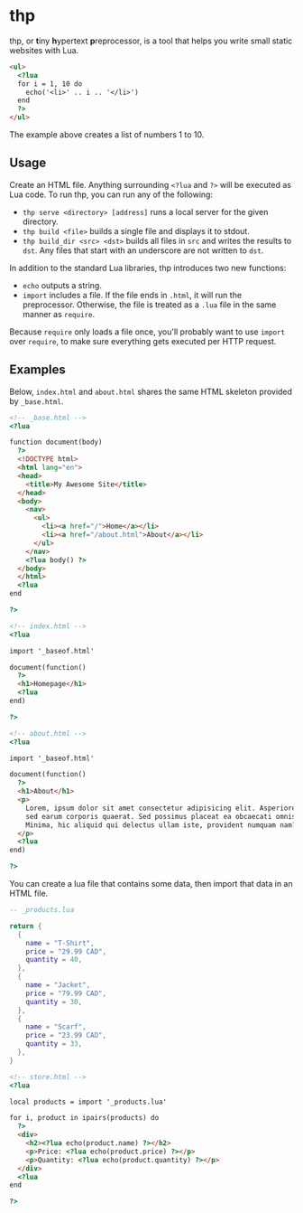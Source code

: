 # thp

thp, or **t**iny **h**ypertext **p**reprocessor, is a tool that helps you write
small static websites with Lua.

```html
<ul>
  <?lua
  for i = 1, 10 do
    echo('<li>' .. i .. '</li>')
  end
  ?>
</ul>
```

The example above creates a list of numbers 1 to 10.

## Usage

Create an HTML file. Anything surrounding `<?lua` and `?>` will be executed as
Lua code. To run thp, you can run any of the following:

- `thp serve <directory> [address]` runs a local server for the given directory.
- `thp build <file>` builds a single file and displays it to stdout.
- `thp build_dir <src> <dst>` builds all files in `src` and writes the results
  to `dst`. Any files that start with an underscore are not written to `dst`.

In addition to the standard Lua libraries, thp introduces two new functions:

- `echo` outputs a string.
- `import` includes a file. If the file ends in `.html`, it will run the
  preprocessor. Otherwise, the file is treated as a `.lua` file in the same
  manner as `require`.

Because `require` only loads a file once, you'll probably want to use `import`
over `require`, to make sure everything gets executed per HTTP request.

## Examples

Below, `index.html` and `about.html` shares the same HTML skeleton provided by
`_base.html`.

```html
<!-- _base.html -->
<?lua

function document(body)
  ?>
  <!DOCTYPE html>
  <html lang="en">
  <head>
    <title>My Awesome Site</title>
  </head>
  <body>
    <nav>
      <ul>
        <li><a href="/">Home</a></li>
        <li><a href="/about.html">About</a></li>
      </ul>
    </nav>
    <?lua body() ?>
  </body>
  </html>
  <?lua
end

?>
```

```html
<!-- index.html -->
<?lua

import '_baseof.html'

document(function()
  ?>
  <h1>Homepage</h1>
  <?lua
end)

?>
```

```html
<!-- about.html -->
<?lua

import '_baseof.html'

document(function()
  ?>
  <h1>About</h1>
  <p>
    Lorem, ipsum dolor sit amet consectetur adipisicing elit. Asperiores id
    sed earum corporis quaerat. Sed possimus placeat ea obcaecati omnis?
    Minima, hic aliquid qui delectus ullam iste, provident numquam nam?
  </p>
  <?lua
end)

?>
```

You can create a lua file that contains some data, then import that data in an
HTML file.

```lua
-- _products.lua

return {
  {
    name = "T-Shirt",
    price = "29.99 CAD",
    quantity = 40,
  },
  {
    name = "Jacket",
    price = "79.99 CAD",
    quantity = 30,
  },
  {
    name = "Scarf",
    price = "23.99 CAD",
    quantity = 33,
  },
}
```

```html
<!-- store.html -->
<?lua

local products = import '_products.lua'

for i, product in ipairs(products) do
  ?>
  <div>
    <h2><?lua echo(product.name) ?></h2>
    <p>Price: <?lua echo(product.price) ?></p>
    <p>Quantity: <?lua echo(product.quantity) ?></p>
  </div>
  <?lua
end

?>
```